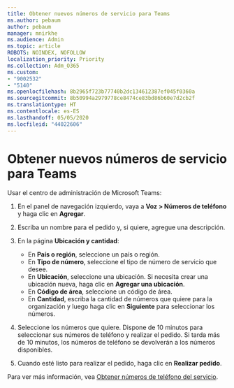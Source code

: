 ```yaml
---
title: Obtener nuevos números de servicio para Teams
ms.author: pebaum
author: pebaum
manager: mnirkhe
ms.audience: Admin
ms.topic: article
ROBOTS: NOINDEX, NOFOLLOW
localization_priority: Priority
ms.collection: Adm_O365
ms.custom:
- "9002532"
- "5140"
ms.openlocfilehash: 8b2965f723b77740b2dc134612387ef045f0360a
ms.sourcegitcommit: 8b50994a2979778ce8474ce83bd86b60e7d2cb2f
ms.translationtype: HT
ms.contentlocale: es-ES
ms.lasthandoff: 05/05/2020
ms.locfileid: "44022606"
---
```

# <a name="get-new-service-numbers-for-teams"></a>Obtener nuevos números de servicio para Teams

Usar el centro de administración de Microsoft Teams:

1. En el panel de navegación izquierdo, vaya a **Voz > Números de teléfono** y haga clic en **Agregar**.
2. Escriba un nombre para el pedido y, si quiere, agregue una descripción.
3. En la página **Ubicación y cantidad**:

    - En **País o región**, seleccione un país o región.
    - En **Tipo de número**, seleccione el tipo de número de servicio que desee.
    - En **Ubicación**, seleccione una ubicación. Si necesita crear una ubicación nueva, haga clic en **Agregar una ubicación**.
    - En **Código de área**, seleccione un código de área.
    - En **Cantidad**, escriba la cantidad de números que quiere para la organización y luego haga clic en **Siguiente** para seleccionar los números.
    
4. Seleccione los números que quiere. Dispone de 10 minutos para seleccionar sus números de teléfono y realizar el pedido. Si tarda más de 10 minutos, los números de teléfono se devolverán a los números disponibles.
5. Cuando esté listo para realizar el pedido, haga clic en **Realizar pedido**.

Para ver más información, vea [Obtener números de teléfono del servicio](https://docs.microsoft.com/microsoftteams/getting-service-phone-numbers).
